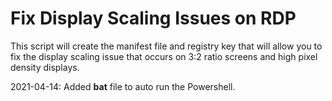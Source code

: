# Fix Display Scaling Issues on RDP

This script will create the manifest file and registry key that will allow you to fix the display scaling issue that occurs on 3:2 ratio screens and high pixel density displays.

2021-04-14: Added **bat** file to auto run the Powershell.
